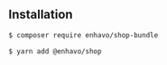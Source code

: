 ## Installation

```bash
$ composer require enhavo/shop-bundle
```

```bash 
$ yarn add @enhavo/shop
```

